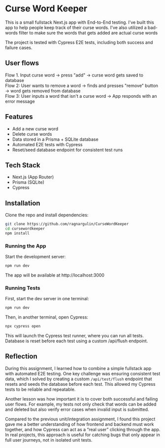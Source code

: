 # Curse Word Keeper

This is a small fullstack Next.js app with End-to-End testing. I've built this app to help people keep track of their curse words. I've also utilized a bad-words filter to make sure the words that gets added are actual curse words

The project is tested with Cypress E2E tests, including both success and failure cases.

## User flows
Flow 1. Input curse word -> press "add" -> curse word gets saved to database  
Flow 2: User wants to remove a word -> finds and presses "remove" button -> word gets removed from database  
Flow 3: User inputs a word that isn't a curse word -> App responds with an error message

## Features
- Add a new curse word
- Delete curse words
- Data stored in a Prisma + SQLite database
- Automated E2E tests with Cypress
- Reset/seed database endpoint for consistent test runs

## Tech Stack
- Next.js (App Router)
- Prisma (SQLite)
- Cypress

## Installation
Clone the repo and install dependencies:

```bash
git clone https://github.com/ragnargulin/CurseWordKeeper
cd cursewordkeeper
npm install
```
### Running the App

Start the development server:

```bash
npm run dev
```

The app will be available at http://localhost:3000

### Running Tests

First, start the dev server in one terminal:

```bash
npm run dev
```

Then, in another terminal, open Cypress:

```bash
npx cypress open
```

This will launch the Cypress test runner, where you can run all tests.
Database is reset before each test using a custom /api/flush endpoint.


## Reflection

During this assignment, I learned how to combine a simple fullstack app with automated E2E testing. One key challenge was ensuring consistent test data, which I solved by creating a custom `/api/test/flush` endpoint that resets and seeds the database before each test. This allowed my Cypress tests to be reliable and repeatable.  

Another lesson was how important it is to cover both successful and failing user flows. For example, my tests not only check that words can be added and deleted but also verify error cases when invalid input is submitted.  

Compared to the previous unit/integration assignment, I found this project gave me a better understanding of how frontend and backend must work together, and how Cypress can act as a “real user” clicking through the app. In real projects, this approach is useful for catching bugs that only appear in full user journeys, not in isolated unit tests.  